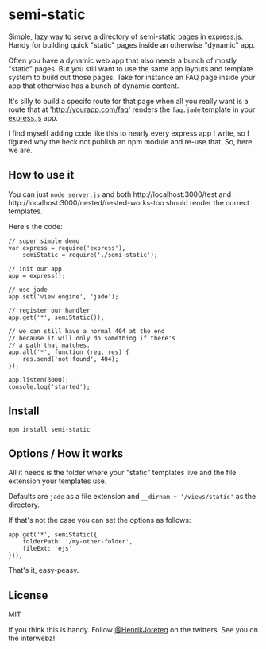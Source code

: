 # semi-static

Simple, lazy way to serve a directory of semi-static pages in express.js. Handy for building quick "static" pages inside an otherwise "dynamic" app.

Often you have a dynamic web app that also needs a bunch of mostly "static" pages. But you still want to use the same app layouts and template system to build out those pages. Take for instance an FAQ page inside your app that otherwise has a bunch of dynamic content. 

It's silly to build a specifc route for that page when all you really want is a route that at 'http://yourapp.com/faq' renders the `faq.jade` template in your [express.js](http://expressjs.com/) app.

I find myself adding code like this to nearly every express app I write, so I figured why the heck not publish an npm module and re-use that. So, here we are.


## How to use it

You can just `node server.js` and both http://localhost:3000/test and http://localhost:3000/nested/nested-works-too should render the correct templates.

Here's the code:

```
// super simple demo
var express = require('express'),
    semiStatic = require('./semi-static');

// init our app
app = express();

// use jade
app.set('view engine', 'jade');

// register our handler
app.get('*', semiStatic());

// we can still have a normal 404 at the end
// because it will only do something if there's
// a path that matches.
app.all('*', function (req, res) {
    res.send('not found', 404);
});

app.listen(3000);
console.log('started');
```


## Install

`npm install semi-static`


## Options / How it works

All it needs is the folder where your "static" templates live and the file extension your templates use.

Defaults are `jade` as a file extension and `__dirnam + '/views/static'` as the directory.

If that's not the case you can set the options as follows:

```
app.get('*', semiStatic({
    folderPath: '/my-other-folder',
    fileExt: 'ejs'
}));
```

That's it, easy-peasy.

## License

MIT


If you think this is handy. Follow [@HenrikJoreteg](https://twitter.com/henrikjoreteg) on the twitters. See you on the interwebz!